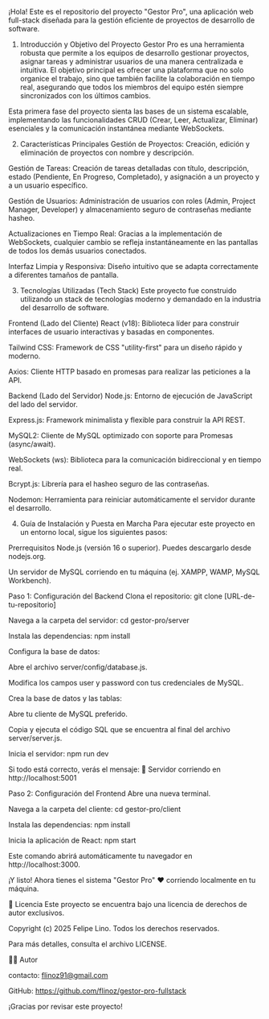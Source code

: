 ¡Hola! Este es el repositorio del proyecto "Gestor Pro", una aplicación web full-stack diseñada para la gestión eficiente de proyectos de desarrollo de software.

1. Introducción y Objetivo del Proyecto
Gestor Pro es una herramienta robusta que permite a los equipos de desarrollo gestionar proyectos, asignar tareas y administrar usuarios de una manera centralizada e intuitiva. El objetivo principal es ofrecer una plataforma que no solo organice el trabajo, sino que también facilite la colaboración en tiempo real, asegurando que todos los miembros del equipo estén siempre sincronizados con los últimos cambios.

Esta primera fase del proyecto sienta las bases de un sistema escalable, implementando las funcionalidades CRUD (Crear, Leer, Actualizar, Eliminar) esenciales y la comunicación instantánea mediante WebSockets.

2. Características Principales
Gestión de Proyectos: Creación, edición y eliminación de proyectos con nombre y descripción.

Gestión de Tareas: Creación de tareas detalladas con título, descripción, estado (Pendiente, En Progreso, Completado), y asignación a un proyecto y a un usuario específico.

Gestión de Usuarios: Administración de usuarios con roles (Admin, Project Manager, Developer) y almacenamiento seguro de contraseñas mediante hasheo.

Actualizaciones en Tiempo Real: Gracias a la implementación de WebSockets, cualquier cambio se refleja instantáneamente en las pantallas de todos los demás usuarios conectados.

Interfaz Limpia y Responsiva: Diseño intuitivo que se adapta correctamente a diferentes tamaños de pantalla.

3. Tecnologías Utilizadas (Tech Stack)
Este proyecto fue construido utilizando un stack de tecnologías moderno y demandado en la industria del desarrollo de software.

Frontend (Lado del Cliente)
React (v18): Biblioteca líder para construir interfaces de usuario interactivas y basadas en componentes.

Tailwind CSS: Framework de CSS "utility-first" para un diseño rápido y moderno.

Axios: Cliente HTTP basado en promesas para realizar las peticiones a la API.

Backend (Lado del Servidor)
Node.js: Entorno de ejecución de JavaScript del lado del servidor.

Express.js: Framework minimalista y flexible para construir la API REST.

MySQL2: Cliente de MySQL optimizado con soporte para Promesas (async/await).

WebSockets (ws): Biblioteca para la comunicación bidireccional y en tiempo real.

Bcrypt.js: Librería para el hasheo seguro de las contraseñas.

Nodemon: Herramienta para reiniciar automáticamente el servidor durante el desarrollo.

4. Guía de Instalación y Puesta en Marcha
Para ejecutar este proyecto en un entorno local, sigue los siguientes pasos:

Prerrequisitos
Node.js (versión 16 o superior). Puedes descargarlo desde nodejs.org.

Un servidor de MySQL corriendo en tu máquina (ej. XAMPP, WAMP, MySQL Workbench).

Paso 1: Configuración del Backend
Clona el repositorio: git clone [URL-de-tu-repositorio]

Navega a la carpeta del servidor: cd gestor-pro/server

Instala las dependencias: npm install

Configura la base de datos:

Abre el archivo server/config/database.js.

Modifica los campos user y password con tus credenciales de MySQL.

Crea la base de datos y las tablas:

Abre tu cliente de MySQL preferido.

Copia y ejecuta el código SQL que se encuentra al final del archivo server/server.js.

Inicia el servidor: npm run dev

Si todo está correcto, verás el mensaje: 🚀 Servidor corriendo en http://localhost:5001

Paso 2: Configuración del Frontend
Abre una nueva terminal.

Navega a la carpeta del cliente: cd gestor-pro/client

Instala las dependencias: npm install

Inicia la aplicación de React: npm start

Este comando abrirá automáticamente tu navegador en http://localhost:3000.

¡Y listo! Ahora tienes el sistema "Gestor Pro" ❤️ corriendo localmente en tu máquina.

📜 Licencia
Este proyecto se encuentra bajo una licencia de derechos de autor exclusivos.

Copyright (c) 2025 Felipe Lino. Todos los derechos reservados.

Para más detalles, consulta el archivo LICENSE.

👨‍💻 Autor

contacto: flinoz91@gmail.com

GitHub: https://github.com/flinoz/gestor-pro-fullstack

¡Gracias por revisar este proyecto!
